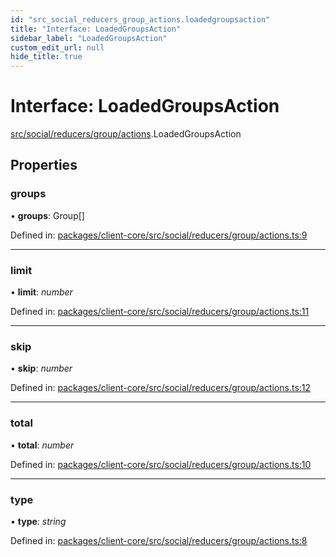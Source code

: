 ```yaml
---
id: "src_social_reducers_group_actions.loadedgroupsaction"
title: "Interface: LoadedGroupsAction"
sidebar_label: "LoadedGroupsAction"
custom_edit_url: null
hide_title: true
---
```


# Interface: LoadedGroupsAction

[src/social/reducers/group/actions](../modules/src_social_reducers_group_actions.md).LoadedGroupsAction

## Properties

### groups

• **groups**: Group[]

Defined in: [packages/client-core/src/social/reducers/group/actions.ts:9](https://github.com/xr3ngine/xr3ngine/blob/673ad6a5f/packages/client-core/src/social/reducers/group/actions.ts#L9)

___

### limit

• **limit**: *number*

Defined in: [packages/client-core/src/social/reducers/group/actions.ts:11](https://github.com/xr3ngine/xr3ngine/blob/673ad6a5f/packages/client-core/src/social/reducers/group/actions.ts#L11)

___

### skip

• **skip**: *number*

Defined in: [packages/client-core/src/social/reducers/group/actions.ts:12](https://github.com/xr3ngine/xr3ngine/blob/673ad6a5f/packages/client-core/src/social/reducers/group/actions.ts#L12)

___

### total

• **total**: *number*

Defined in: [packages/client-core/src/social/reducers/group/actions.ts:10](https://github.com/xr3ngine/xr3ngine/blob/673ad6a5f/packages/client-core/src/social/reducers/group/actions.ts#L10)

___

### type

• **type**: *string*

Defined in: [packages/client-core/src/social/reducers/group/actions.ts:8](https://github.com/xr3ngine/xr3ngine/blob/673ad6a5f/packages/client-core/src/social/reducers/group/actions.ts#L8)
